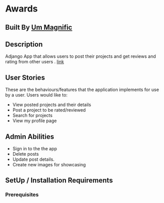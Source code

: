 # Awards
## Built By [Um Magnific](https://github.com/Magnific7/)
## Description
Adjango App that allows users to post their projects and get reviews and rating from other users . [link](https://awardsmag.herokuapp.com/)
## User Stories
These are the behaviours/features that the application implements for use by a user.
Users would like to:
* View posted projects and their details
* Post a project to be rated/reviewed
* Search for projects 
* View my profile page
## Admin Abilities
* Sign in to the the app
* Delete posts
* Update post details.
* Create new images for showcasing
## SetUp / Installation Requirements
### Prerequisites
